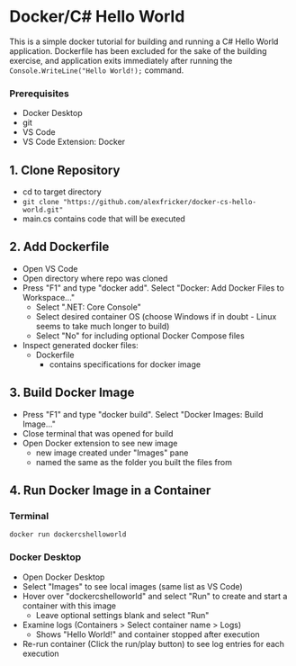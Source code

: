 # Docker/C# Hello World #
This is a simple docker tutorial for building and running a C# Hello World application. Dockerfile has been excluded for the sake of the building exercise, and application exits immediately after running the `Console.WriteLine("Hello World!);` command.

### Prerequisites ###
- Docker Desktop
- git
- VS Code
- VS Code Extension: Docker

## 1. Clone Repository ##
- cd to target directory
- `git clone "https://github.com/alexfricker/docker-cs-hello-world.git"`
- main.cs contains code that will be executed

## 2. Add Dockerfile ##
- Open VS Code
- Open directory where repo was cloned
- Press "F1" and type "docker add". Select "Docker: Add Docker Files to Workspace..."
    - Select ".NET: Core Console"
    - Select desired container OS (choose Windows if in doubt - Linux seems to take much longer to build)
    - Select "No" for including optional Docker Compose files
- Inspect generated docker files:
    - Dockerfile
        - contains specifications for docker image

## 3. Build Docker Image ##
- Press "F1" and type "docker build". Select "Docker Images: Build Image..."
- Close terminal that was opened for build
- Open Docker extension to see new image
    - new image created under "Images" pane
    - named the same as the folder you built the files from

## 4. Run Docker Image in a Container ##
### Terminal ###
`docker run dockercshelloworld`
### Docker Desktop ###
- Open Docker Desktop
- Select "Images" to see local images (same list as VS Code)
- Hover over "dockercshelloworld" and select "Run" to create and start a container with this image
    - Leave optional settings blank and select "Run"
- Examine logs (Containers > Select container name > Logs)
    - Shows "Hello World!" and container stopped after execution
- Re-run container (Click the run/play button) to see log entries for each execution
